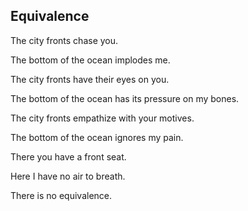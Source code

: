## Equivalence

The city fronts chase you.

The bottom of the ocean implodes me.

The city fronts have their eyes on you.

The bottom of the ocean has its pressure on my bones.

The city fronts empathize with your motives.

The bottom of the ocean ignores my pain.

There you have a front seat.

Here I have no air to breath.

There is no equivalence.
